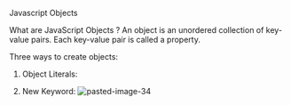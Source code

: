 Javascript Objects

What are JavaScript Objects ?
An object is an unordered collection of key-value pairs. Each key-value pair is called a property.

Three ways to create objects:
1. Object Literals:


2. New Keyword:
![pasted-image-34](https://user-images.githubusercontent.com/66670426/143689563-4d428235-9afd-4586-9577-088a4a38d3a2.jpg)
